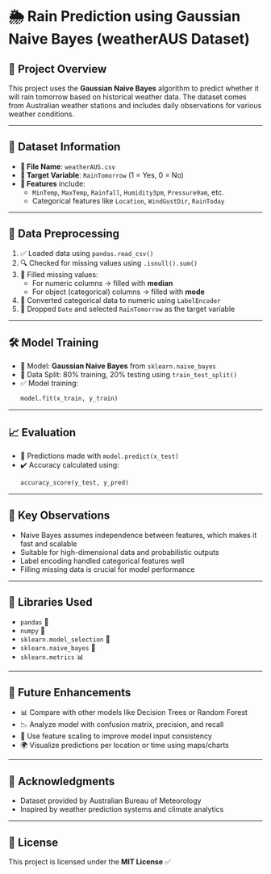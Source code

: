 # 🌦️ Rain Prediction using Gaussian Naive Bayes (weatherAUS Dataset)

## 📌 Project Overview

This project uses the **Gaussian Naive Bayes** algorithm to predict whether it will rain tomorrow based on historical weather data. The dataset comes from Australian weather stations and includes daily observations for various weather conditions.

---

## 📁 Dataset Information

- **📄 File Name**: `weatherAUS.csv`  
- **🎯 Target Variable**: `RainTomorrow` (1 = Yes, 0 = No)  
- **🔢 Features** include:
  - `MinTemp`, `MaxTemp`, `Rainfall`, `Humidity3pm`, `Pressure9am`, etc.  
  - Categorical features like `Location`, `WindGustDir`, `RainToday`

---

## 🧹 Data Preprocessing

1. ✅ Loaded data using `pandas.read_csv()`  
2. 🔍 Checked for missing values using `.isnull().sum()`  
3. 🧼 Filled missing values:
   - For numeric columns → filled with **median**  
   - For object (categorical) columns → filled with **mode**  
4. 🔁 Converted categorical data to numeric using `LabelEncoder`  
5. 🧾 Dropped `Date` and selected `RainTomorrow` as the target variable

---

## 🛠️ Model Training

- 🧠 Model: **Gaussian Naive Bayes** from `sklearn.naive_bayes`  
- 🧪 Data Split: 80% training, 20% testing using `train_test_split()`  
- ✅ Model training:
  ```python
  model.fit(x_train, y_train)
  ```

---

## 📈 Evaluation

- 📍 Predictions made with `model.predict(x_test)`  
- ✔️ Accuracy calculated using:
  ```python
  accuracy_score(y_test, y_pred)
  ```

---

## 📌 Key Observations

- Naive Bayes assumes independence between features, which makes it fast and scalable  
- Suitable for high-dimensional data and probabilistic outputs  
- Label encoding handled categorical features well  
- Filling missing data is crucial for model performance

---

## 🧰 Libraries Used

- `pandas` 🐼  
- `numpy` 🔢  
- `sklearn.model_selection` 🤖  
- `sklearn.naive_bayes` 🧠  
- `sklearn.metrics` 📊

---

## 🚀 Future Enhancements

- 📊 Compare with other models like Decision Trees or Random Forest  
- 📉 Analyze model with confusion matrix, precision, and recall  
- 🔁 Use feature scaling to improve model input consistency  
- 🌍 Visualize predictions per location or time using maps/charts

---

## 🙏 Acknowledgments

- Dataset provided by Australian Bureau of Meteorology  
- Inspired by weather prediction systems and climate analytics

---

## 📜 License

This project is licensed under the **MIT License** ✅
